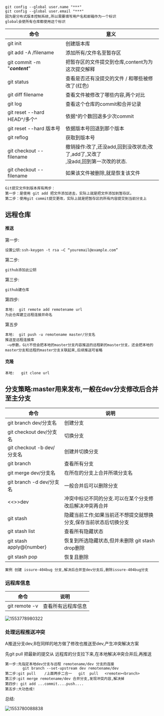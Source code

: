 ``` 
git config --global user.name "***"    
git config --global user.email "***"
因为是分布式版本控制系统,所以需要填写用户名和邮箱作为一个标识
global会使所有仓库都使用这个标识
```

| 命令                          | 意义                                                         |
| ----------------------------- | ------------------------------------------------------------ |
| git init                      | 创建版本库                                                   |
| git add  -A /filename         | 添加所有/文件名至暂存区                                      |
| git commit -m "***content***" | 把暂存区的文件提交到仓库,content为为这次提交解释             |
| git status                    | 查看是否还有没提交的文件 / 和哪些被修改了(红色)              |
| git diff  filename            | 查看文件被修改了哪些内容,两个对比                            |
| git log                       | 查看这个仓库的commit和合并记录                               |
| git reset --hard HEAD^/多个^  | 依据^的个数回退多少次commit                                  |
| git reset --hard 版本号       | 依据版本号回退到那个版本                                     |
| git reflog                    | 获取到版本号                                                 |
| git checkout -- filename      | 撤销操作:改了,还没add,回到没改状态;改了,add了,又改了<br>,没add,回到第一次改的状态. |
| git checkout -- filename      | 如果该文件被删除,就是恢复该文件                              |

``` 
Git提交文件到版本库有两步：
第一步：是使用 git add 把文件添加进去，实际上就是把文件添加到暂存区。
第二步：使用git commit提交更改，实际上就是把暂存区的所有内容提交到当前分支上
```

## 远程仓库

#### 推送

第一步:

``` 设置公钥:ssh-keygen -t rsa –C “youremail@example.com” ```

第二步:

``` 
github添加此公钥
```

第三步:

``` 
github建仓库
```

第四步:

``` 
本地:  git remote add remotename url
为此仓库建立远程连接并命名
```

第五步

``` 
本地:  git push -u remotename master/分支名
推送至远程连接库
 –u参数，Git不但会把本地的master分支内容推送的远程新的master分支，还会把本地的master分支和远程的master分支关联起来,后续推送可省略
```

#### 克隆

``` 
本地:   git clone url
```



## 分支策略:master用来发布,一般在dev分支修改后合并至主分支

| 命令                       | 说明                                                         |
| -------------------------- | ------------------------------------------------------------ |
| git branch dev/分支名      | 创建分支                                                     |
| git checkout dev/分支名    | 切换分支                                                     |
| git checkout -b dev/分支名 | 创建并切换分支                                               |
| git branch                 | 查看所有分支                                                 |
| git merge  dev/分支名      | 在所在的分支上合并所填分支名                                 |
| git branch -d dev/分支名   | 一般合并后可以删除分支                                       |
| <<<HEAD   >>>dev           | 冲突中标记不同的分支.可以在某个分支修改后解决冲突再合并      |
| git  stash                 | 隐藏当前工作;如果当前还不想提交就想换分支,保存当前状态后切换分支 |
| git stash list             | 查看所有隐藏状态                                             |
| git stash apply@{number}   | 恢复到所选隐藏状态,但并未删除  git stash drop删除            |
| git stash pop              | 恢复且删除                                                   |

``` 
案例 创建 issure-404bug 分支,解决后合并至dev分支后,删除issure-404bug分支
```



### 远程库信息

| 命令          | 说明               |
| ------------- | ------------------ |
| git remote -v | 查看所有远程库信息 |

![1553778980322](C:\Users\226651\AppData\Roaming\Typora\typora-user-images\1553778980322.png)

 ### 处理远程推送冲突

A推送分支dev,B在同样的地方做了修改也推送至dev,产生冲突解决方案

先git pull 把最新的提交从 远程库的分支拉下来,在本地解决冲突合并后,再推送

``` 
第一步:先指定本地dev分支与远程 remotename/dev 分支的连接
		git branch --set-upstream dev remotename/dev
第二步:git pull    /上面两步二合一   git  pull   <remote><branch>
第三步:git merge remotename/dev 合并分支,发现冲突内容,解决掉
第四步: git add ...commit....push....
第五步:大功告成!
```

总结:

![1553780088838](C:\Users\226651\AppData\Roaming\Typora\typora-user-images\1553780088838.png)

